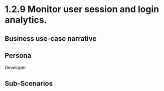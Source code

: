 # 1.2.9 Monitor user session and login analytics. 

## Business use-case narrative


## Persona
Developer

## Sub-Scenarios

